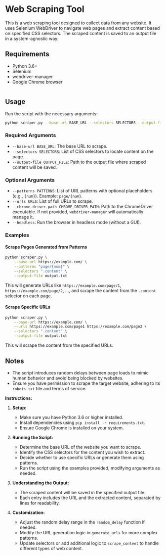 # Web Scraping Tool

This is a web scraping tool designed to collect data from any website. It uses Selenium WebDriver to navigate web pages and extract content based on specified CSS selectors. The scraped content is saved to an output file in a system-agnostic way.

## Requirements

- Python 3.6+
- Selenium
- webdriver-manager
- Google Chrome browser
   ```

## Usage

Run the script with the necessary arguments:

```bash
python scraper.py --base-url BASE_URL --selectors SELECTORS --output-file OUTPUT_FILE [OPTIONS]
```

### Required Arguments

- `--base-url BASE_URL`: The base URL to scrape.
- `--selectors SELECTORS`: List of CSS selectors to locate content on the page.
- `--output-file OUTPUT_FILE`: Path to the output file where scraped content will be saved.

### Optional Arguments

- `--patterns PATTERNS`: List of URL patterns with optional placeholders (e.g., `{num}`). Example: `page/{num}`.
- `--urls URLS`: List of full URLs to scrape.
- `--chrome-driver-path CHROME_DRIVER_PATH`: Path to the ChromeDriver executable. If not provided, `webdriver-manager` will automatically manage it.
- `--headless`: Run the browser in headless mode (without a GUI).

### Examples

#### Scrape Pages Generated from Patterns

```bash
python scraper.py \
    --base-url https://example.com/ \
    --patterns "page/{num}" \
    --selectors ".content" \
    --output-file output.txt
```

This will generate URLs like `https://example.com/page/1`, `https://example.com/page/2`, ..., and scrape the content from the `.content` selector on each page.

#### Scrape Specific URLs

```bash
python scraper.py \
    --base-url https://example.com/ \
    --urls https://example.com/page1 https://example.com/page2 \
    --selectors ".content" \
    --output-file output.txt
```

This will scrape the content from the specified URLs.

## Notes

- The script introduces random delays between page loads to mimic human behavior and avoid being blocked by websites.
- Ensure you have permission to scrape the target website, adhering to its `robots.txt` file and terms of service.

**Instructions:**

1. **Setup:**
   - Make sure you have Python 3.6 or higher installed.
   - Install dependencies using `pip install -r requirements.txt`.
   - Ensure Google Chrome is installed on your system.

2. **Running the Script:**
   - Determine the base URL of the website you want to scrape.
   - Identify the CSS selectors for the content you wish to extract.
   - Decide whether to use specific URLs or generate them using patterns.
   - Run the script using the examples provided, modifying arguments as needed.

3. **Understanding the Output:**
   - The scraped content will be saved in the specified output file.
   - Each entry includes the URL and the extracted content, separated by lines for readability.

4. **Customization:**
   - Adjust the random delay range in the `random_delay` function if needed.
   - Modify the URL generation logic in `generate_urls` for more complex patterns.
   - Update selectors or add additional logic to `scrape_content` to handle different types of web content.
